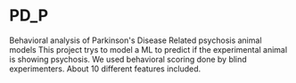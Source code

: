 # PD_P
Behavioral analysis of Parkinson's Disease Related psychosis animal models
This project trys to model a ML to predict if the experimental animal is showing psychosis. We used behavioral scoring done by blind experimenters. About 10 different features included. 
